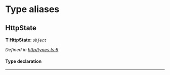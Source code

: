 

# Type aliases

<a id="httpstate"></a>

##  HttpState

**Ƭ HttpState**: *`object`*

*Defined in [http/types.ts:9](https://github.com/polkadot-js/api/blob/ee21272/packages/rpc-provider/src/http/types.ts#L9)*

#### Type declaration

___

